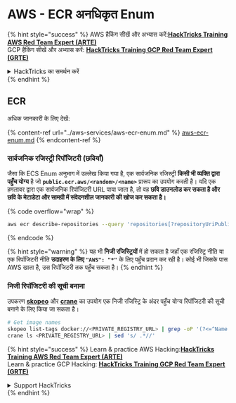 # AWS - ECR अनधिकृत Enum

{% hint style="success" %}
AWS हैकिंग सीखें और अभ्यास करें:<img src="../../../.gitbook/assets/image (1).png" alt="" data-size="line">[**HackTricks Training AWS Red Team Expert (ARTE)**](https://training.hacktricks.xyz/courses/arte)<img src="../../../.gitbook/assets/image (1).png" alt="" data-size="line">\
GCP हैकिंग सीखें और अभ्यास करें: <img src="../../../.gitbook/assets/image (2).png" alt="" data-size="line">[**HackTricks Training GCP Red Team Expert (GRTE)**<img src="../../../.gitbook/assets/image (2).png" alt="" data-size="line">](https://training.hacktricks.xyz/courses/grte)

<details>

<summary>HackTricks का समर्थन करें</summary>

* [**सदस्यता योजनाएँ**](https://github.com/sponsors/carlospolop) देखें!
* **हमारे** 💬 [**Discord समूह**](https://discord.gg/hRep4RUj7f) या [**telegram समूह**](https://t.me/peass) में शामिल हों या **Twitter** 🐦 पर हमें **फॉलो करें** [**@hacktricks\_live**](https://twitter.com/hacktricks\_live)**.**
* **हैकिंग ट्रिक्स साझा करें और** [**HackTricks**](https://github.com/carlospolop/hacktricks) और [**HackTricks Cloud**](https://github.com/carlospolop/hacktricks-cloud) गिटहब रिपोजिटरी में PR सबमिट करें।

</details>
{% endhint %}

## ECR

अधिक जानकारी के लिए देखें:

{% content-ref url="../aws-services/aws-ecr-enum.md" %}
[aws-ecr-enum.md](../aws-services/aws-ecr-enum.md)
{% endcontent-ref %}

### सार्वजनिक रजिस्ट्री रिपॉजिटरी (छवियाँ)

जैसा कि ECS Enum अनुभाग में उल्लेख किया गया है, एक सार्वजनिक रजिस्ट्री **किसी भी व्यक्ति द्वारा पहुँच योग्य** है जो **`public.ecr.aws/<random>/<name>`** प्रारूप का उपयोग करती है। यदि एक हमलावर द्वारा एक सार्वजनिक रिपॉजिटरी URL पाया जाता है, तो वह **छवि डाउनलोड कर सकता है और छवि के मेटाडेटा और सामग्री में संवेदनशील जानकारी की खोज कर सकता है।**

{% code overflow="wrap" %}
```bash
aws ecr describe-repositories --query 'repositories[?repositoryUriPublic == `true`].repositoryName' --output text
```
{% endcode %}

{% hint style="warning" %}
यह भी **निजी रजिस्ट्रियों** में हो सकता है जहाँ एक रजिस्ट्रि नीति या एक रिपॉजिटरी नीति **उदाहरण के लिए `"AWS": "*"`** के लिए पहुँच प्रदान कर रही है। कोई भी जिसके पास AWS खाता है, उस रिपॉजिटरी तक पहुँच सकता है।
{% endhint %}

### निजी रिपॉजिटरी की सूची बनाना

उपकरण [**skopeo**](https://github.com/containers/skopeo) और [**crane**](https://github.com/google/go-containerregistry/blob/main/cmd/crane/doc/crane.md) का उपयोग एक निजी रजिस्ट्रि के अंदर पहुँच योग्य रिपॉजिटरी की सूची बनाने के लिए किया जा सकता है।
```bash
# Get image names
skopeo list-tags docker://<PRIVATE_REGISTRY_URL> | grep -oP '(?<=^Name: ).+'
crane ls <PRIVATE_REGISTRY_URL> | sed 's/ .*//'
```
{% hint style="success" %}
Learn & practice AWS Hacking:<img src="../../../.gitbook/assets/image (1).png" alt="" data-size="line">[**HackTricks Training AWS Red Team Expert (ARTE)**](https://training.hacktricks.xyz/courses/arte)<img src="../../../.gitbook/assets/image (1).png" alt="" data-size="line">\
Learn & practice GCP Hacking: <img src="../../../.gitbook/assets/image (2).png" alt="" data-size="line">[**HackTricks Training GCP Red Team Expert (GRTE)**<img src="../../../.gitbook/assets/image (2).png" alt="" data-size="line">](https://training.hacktricks.xyz/courses/grte)

<details>

<summary>Support HackTricks</summary>

* Check the [**subscription plans**](https://github.com/sponsors/carlospolop)!
* **Join the** 💬 [**Discord group**](https://discord.gg/hRep4RUj7f) or the [**telegram group**](https://t.me/peass) or **follow** us on **Twitter** 🐦 [**@hacktricks\_live**](https://twitter.com/hacktricks\_live)**.**
* **Share hacking tricks by submitting PRs to the** [**HackTricks**](https://github.com/carlospolop/hacktricks) and [**HackTricks Cloud**](https://github.com/carlospolop/hacktricks-cloud) github repos.

</details>
{% endhint %}
